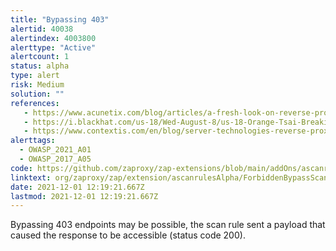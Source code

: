 ```yaml
---
title: "Bypassing 403"
alertid: 40038
alertindex: 4003800
alerttype: "Active"
alertcount: 1
status: alpha
type: alert
risk: Medium
solution: ""
references:
   - https://www.acunetix.com/blog/articles/a-fresh-look-on-reverse-proxy-related-attacks/
   - https://i.blackhat.com/us-18/Wed-August-8/us-18-Orange-Tsai-Breaking-Parser-Logic-Take-Your-Path-Normalization-Off-And-Pop-0days-Out-2.pdf
   - https://www.contextis.com/en/blog/server-technologies-reverse-proxy-bypass
alerttags: 
  - OWASP_2021_A01
  - OWASP_2017_A05
code: https://github.com/zaproxy/zap-extensions/blob/main/addOns/ascanrulesAlpha/src/main/java/org/zaproxy/zap/extension/ascanrulesAlpha/ForbiddenBypassScanRule.java
linktext: org/zaproxy/zap/extension/ascanrulesAlpha/ForbiddenBypassScanRule.java
date: 2021-12-01 12:19:21.667Z
lastmod: 2021-12-01 12:19:21.667Z
---
```

Bypassing 403 endpoints may be possible, the scan rule sent a payload that caused the response to be accessible (status code 200).
